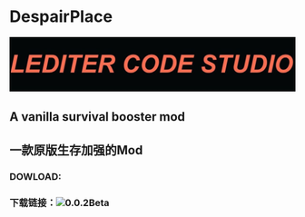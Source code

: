 DespairPlace
=============



![despair](https://github.com/LEFTFlamelight/DespairPlace/raw/1.16.5-Forge/logo.png)



A vanilla survival booster mod
------------------------------
一款原版生存加强的Mod
--------------------
### DOWLOAD:
### 下载链接：![0.0.2Beta](https://github.com/LEFTFlamelight/DespairPlace/raw/1.16.5-Forge/Dowload/DespairPlace-0.0.2Beta)
